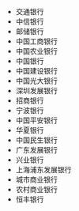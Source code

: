 * 交通银行
* 中信银行
* 邮储银行
* 中国工商银行
* 中国农业银行
* 中国银行
* 中国建设银行
* 中国光大银行
* 深圳发展银行
* 招商银行
* 宁波银行
* 中国平安银行
* 华夏银行
* 中国民生银行
* 广东发展银行
* 兴业银行
* 上海浦东发展银行
* 城市商业银行
* 农村商业银行
* 恒丰银行

